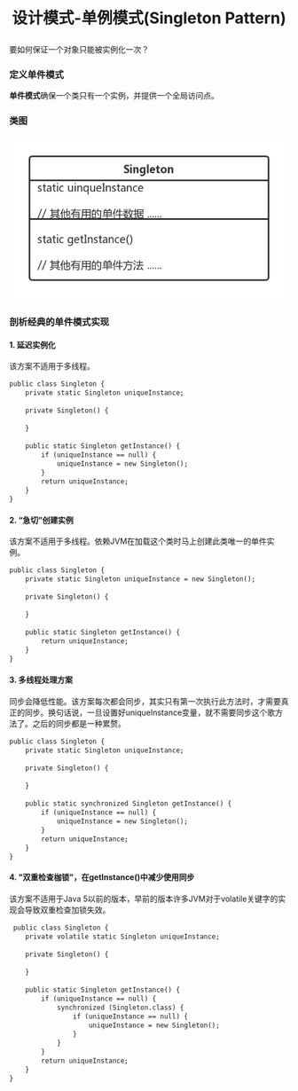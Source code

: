 # <p align="center">设计模式-单例模式(Singleton Pattern)</p>


要如何保证一个对象只能被实例化一次？


### 定义单件模式

**单件模式**确保一个类只有一个实例，并提供一个全局访问点。

### 类图   
![](https://github.com/xie-chong/interview-learn/blob/master/note/note-head-first-design-patterns/document-image/uml-05-01.png?raw=true)   

### 剖析经典的单件模式实现

#### 1. 延迟实例化   

该方案不适用于多线程。

```
public class Singleton {
    private static Singleton uniqueInstance;

    private Singleton() {

    }

    public static Singleton getInstance() {
        if (uniqueInstance == null) {
            uniqueInstance = new Singleton();
        }
        return uniqueInstance;
    }
}
```

#### 2. “急切”创建实例   

该方案不适用于多线程。依赖JVM在加载这个类时马上创建此类唯一的单件实例。

```
public class Singleton {
    private static Singleton uniqueInstance = new Singleton();

    private Singleton() {

    }

    public static Singleton getInstance() {
        return uniqueInstance;
    }
}
```

#### 3. 多线程处理方案   

同步会降低性能。该方案每次都会同步，其实只有第一次执行此方法时，才需要真正的同步。换句话说，一旦设置好uniqueInstance变量，就不需要同步这个歌方法了。之后的同步都是一种累赘。


```
public class Singleton {
    private static Singleton uniqueInstance;

    private Singleton() {

    }

    public static synchronized Singleton getInstance() {
        if (uniqueInstance == null) {
            uniqueInstance = new Singleton();
        }
        return uniqueInstance;
    }
}
```

#### 4. "双重检查枷锁"，在getInstance()中减少使用同步   

 该方案不适用于Java 5以前的版本，早前的版本许多JVM对于volatile关键字的实现会导致双重检查加锁失效。
 
```
 public class Singleton {
    private volatile static Singleton uniqueInstance;

    private Singleton() {

    }

    public static Singleton getInstance() {
        if (uniqueInstance == null) {
            synchronized (Singleton.class) {
                if (uniqueInstance == null) {
                    uniqueInstance = new Singleton();
                }
            }
        }
        return uniqueInstance;
    }
}
 
```




















